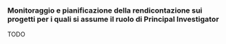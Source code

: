 ### Monitoraggio e pianificazione della rendicontazione sui progetti per i quali si assume il ruolo di Principal Investigator ###

TODO
